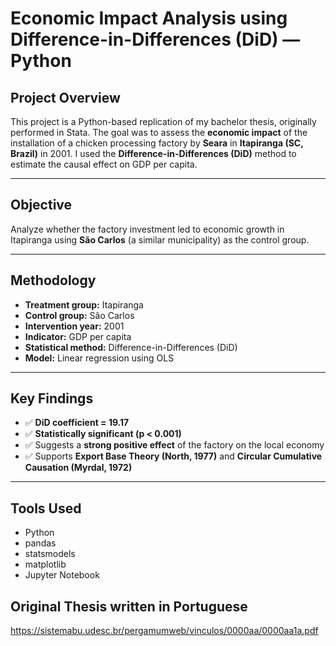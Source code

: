 # Economic Impact Analysis using Difference-in-Differences (DiD) — Python

## Project Overview

This project is a Python-based replication of my bachelor thesis, originally performed in Stata. The goal was to assess the **economic impact** of the installation of a chicken processing factory by **Seara** in **Itapiranga (SC, Brazil)** in 2001. I used the **Difference-in-Differences (DiD)** method to estimate the causal effect on GDP per capita.

---

## Objective

Analyze whether the factory investment led to economic growth in Itapiranga using **São Carlos** (a similar municipality) as the control group.

---

## Methodology

- **Treatment group:** Itapiranga
- **Control group:** São Carlos
- **Intervention year:** 2001
- **Indicator:** GDP per capita
- **Statistical method:** Difference-in-Differences (DiD)
- **Model:** Linear regression using OLS

---

## Key Findings

- ✅ **DiD coefficient = 19.17**  
- ✅ **Statistically significant (p < 0.001)**  
- ✅ Suggests a **strong positive effect** of the factory on the local economy  
- ✅ Supports **Export Base Theory (North, 1977)** and **Circular Cumulative Causation (Myrdal, 1972)**

---

## Tools Used

- Python
- pandas
- statsmodels
- matplotlib
- Jupyter Notebook

## Original Thesis written in Portuguese
https://sistemabu.udesc.br/pergamumweb/vinculos/0000aa/0000aa1a.pdf
